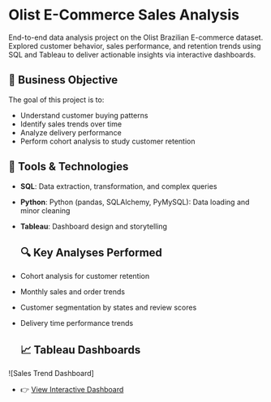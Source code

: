 # Olist E-Commerce Sales Analysis

End-to-end data analysis project on the Olist Brazilian E-commerce dataset. Explored customer behavior, sales performance, and retention trends using SQL and Tableau to deliver actionable insights via interactive dashboards.

## 📌 Business Objective

The goal of this project is to:
- Understand customer buying patterns
- Identify sales trends over time
- Analyze delivery performance
- Perform cohort analysis to study customer retention

## 🧱 Tools & Technologies

- **SQL**: Data extraction, transformation, and complex queries
- **Python**: Python (pandas, SQLAlchemy, PyMySQL): Data loading and minor cleaning
- **Tableau**: Dashboard design and storytelling

  ## 🔍 Key Analyses Performed

- Cohort analysis for customer retention
- Monthly sales and order trends
- Customer segmentation by states and review scores
- Delivery time performance trends

  ## 📈 Tableau Dashboards
![Sales Trend Dashboard]
- 👉 [View Interactive Dashboard](https://public.tableau.com/app/profile/avdhut.sabnis/viz/OlistE-CommerceSalesCustomerandRetentionInsights/1_DBBusinessOverview#1)
